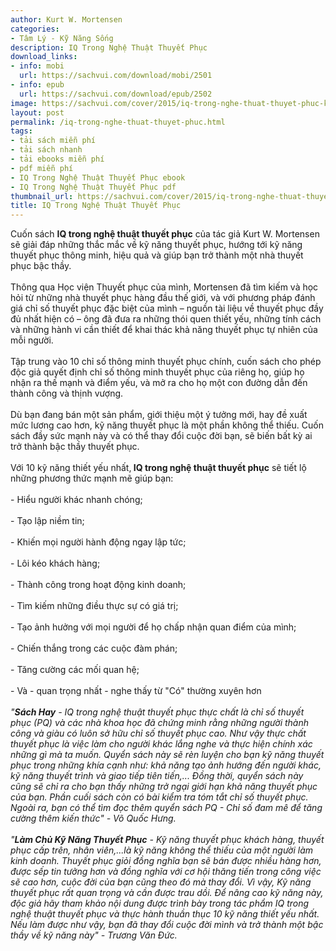 ```yaml
---
author: Kurt W. Mortensen
categories:
- Tâm Lý - Kỹ Năng Sống
description: IQ Trong Nghệ Thuật Thuyết Phục
download_links:
- info: mobi
  url: https://sachvui.com/download/mobi/2501
- info: epub
  url: https://sachvui.com/download/epub/2502
image: https://sachvui.com/cover/2015/iq-trong-nghe-thuat-thuyet-phuc-kurt-w-mortensen.jpg
layout: post
permalink: /iq-trong-nghe-thuat-thuyet-phuc.html
tags:
- tải sách miễn phí
- tải sách nhanh
- tải ebooks miễn phí
- pdf miễn phí
- IQ Trong Nghệ Thuật Thuyết Phục ebook
- IQ Trong Nghệ Thuật Thuyết Phục pdf
thumbnail_url: https://sachvui.com/cover/2015/iq-trong-nghe-thuat-thuyet-phuc-kurt-w-mortensen.jpg
title: IQ Trong Nghệ Thuật Thuyết Phục
---
```


 <div class="item-desc text-justify"> <p>Cuốn sách <strong>IQ trong nghệ thuật thuyết phục</strong> của tác giả Kurt W. Mortensen sẽ giải đáp những thắc mắc về kỹ năng thuyết phục, hướng tới kỹ năng thuyết phục thông minh, hiệu quả và giúp bạn trở thành một nhà thuyết phục bậc thầy.<br><br>Thông qua Học viện Thuyết phục của mình, Mortensen đã tìm kiếm và học hỏi từ những nhà thuyết phục hàng đầu thế giới, và với phương pháp đánh giá chỉ số thuyết phục đặc biệt của mình – nguồn tài liệu về thuyết phục đầy đủ nhất hiện có – ông đã đưa ra những thói quen thiết yếu, những tính cách và những hành vi cần thiết để khai thác khả năng thuyết phục tự nhiên của mỗi người.<br><br>Tập trung vào 10 chỉ số thông minh thuyết phục chính, cuốn sách cho phép độc giả quyết định chỉ số thông minh thuyết phục của riêng họ, giúp họ nhận ra thế mạnh và điểm yếu, và mở ra cho họ một con đường dẫn đến thành công và thịnh vượng.<br><br>Dù bạn đang bán một sản phẩm, giới thiệu một ý tưởng mới, hay đề xuất mức lương cao hơn, kỹ năng thuyết phục là một phần không thể thiếu. Cuốn sách đầy sức mạnh này và có thể thay đổi cuộc đời bạn, sẽ biến bất kỳ ai trở thành bậc thầy thuyết phục.<br><br>Với 10 kỹ năng thiết yếu nhất,<strong> IQ trong nghệ thuật thuyết phục</strong> sẽ tiết lộ những phương thức mạnh mẽ giúp bạn:<br><br>- Hiểu người khác nhanh chóng;<br><br>- Tạo lập niềm tin;<br><br>- Khiến mọi người hành động ngay lập tức;<br><br>- Lôi kéo khách hàng;<br><br>- Thành công trong hoạt động kinh doanh;<br><br>- Tìm kiếm những điều thực sự có giá trị;<br><br>- Tạo ảnh hưởng với mọi người để họ chấp nhận quan điểm của mình;<br><br>- Chiến thắng trong các cuộc đàm phán;<br><br>- Tăng cường các mối quan hệ;<br><br>- Và - quan trọng nhất - nghe thấy từ "Có" thường xuyên hơn<br><br><em>"<strong>Sách Hay</strong> - IQ trong nghệ thuật thuyết phục thực chất là chỉ số thuyết phục (PQ) và các nhà khoa học đã chứng minh rằng những người thành công và giàu có luôn sở hữu chỉ số thuyết phục cao. Như vậy thực chất thuyết phục là việc làm cho người khác lắng nghe và thực hiện chính xác những gì mà ta muốn. Quyển sách này sẽ rèn luyện cho bạn kỹ năng thuyết phục trong những khía cạnh như: khả năng tạo ảnh hướng đến người khác, kỹ năng thuyết trình và giao tiếp tiên tiến,... Đồng thời, quyển sách này cũng sẽ chỉ ra cho bạn thấy những trở ngại giới hạn khả năng thuyết phục của bạn. Phần cuối sách còn có bài kiểm tra tóm tắt chỉ số thuyết phục. Ngoài ra, bạn có thể tìm đọc thêm quyển sách PQ - Chỉ số đam mê để tăng cường thêm kiến thức" - Võ Quốc Hưng.</em><br><br><em>"<strong>Làm Chủ Kỹ Năng Thuyết Phục</strong> - Kỹ năng thuyết phục khách hàng, thuyết phục cấp trên, nhân viên,...là kỹ năng không thể thiếu của một người làm kinh doanh. Thuyết phục giỏi đồng nghĩa bạn sẽ bán được nhiều hàng hơn, được sếp tin tưởng hơn và đồng nghĩa với cơ hội thăng tiến trong công việc sẽ cao hơn, cuộc đời của bạn cũng theo đó mà thay đổi. Vì vậy, Kỹ năng thuyết phục rất quan trọng và cần được trau dồi. Để nâng cao kỹ năng này, độc giả hãy tham khảo nội dung được trình bày trong tác phẩm IQ trong nghệ thuật thuyết phục và thực hành thuần thục 10 kỹ năng thiết yếu nhất. Nếu làm được như vậy, bạn đã thay đổi cuộc đời mình và trở thành một bậc thầy về kỹ năng này" - Trương Văn Đức.</em></p> </div>
